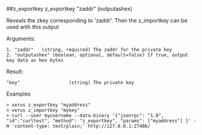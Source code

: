 ##z_exportkey
z_exportkey "zaddr" (outputashex)

Reveals the zkey corresponding to 'zaddr'.
Then the z_importkey can be used with this output

Arguments:
```
1. "zaddr"   (string, required) The zaddr for the private key
2. "outputashex" (boolean, optional, default=false) If true, output key data as hex bytes

```
Result:
```
"key"                  (string) The private key

```
Examples
```
> verus z_exportkey "myaddress"
> verus z_importkey "mykey"
> curl --user myusername --data-binary '{"jsonrpc": "1.0", "id":"curltest", "method": "z_exportkey", "params": ["myaddress"] }' -H 'content-type: text/plain;' http://127.0.0.1:27486/

```
